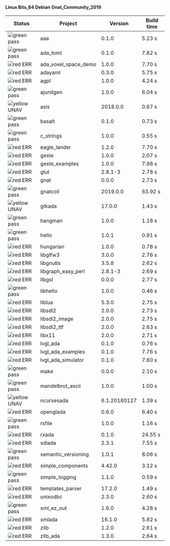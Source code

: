 #### Linux Bits_64 Debian Gnat_Community_2019

| Status | Project | Version | Build time |
| --- | --- | --- | --- |
|![green](https://placehold.it/8/00aa00/000000?text=+) pass | aaa | 0.1.0 |  5.23 s |
|![green](https://placehold.it/8/00aa00/000000?text=+) pass | ada_toml | 0.1.0 |  7.82 s |
|![red](https://placehold.it/8/ff0000/000000?text=+) ERR  | ada_voxel_space_demo | 1.0.0 |  7.70 s |
|![red](https://placehold.it/8/ff0000/000000?text=+) ERR  | adayaml | 0.3.0 |  5.75 s |
|![red](https://placehold.it/8/ff0000/000000?text=+) ERR  | agpl | 1.0.0 |  4.24 s |
|![green](https://placehold.it/8/00aa00/000000?text=+) pass | ajunitgen | 1.0.0 |  6.04 s |
|![yellow](https://placehold.it/8/ffbb00/000000?text=+) UNAV | asis | 2018.0.0 |  0.67 s |
|![green](https://placehold.it/8/00aa00/000000?text=+) pass | basalt | 0.1.0 |  0.73 s |
|![green](https://placehold.it/8/00aa00/000000?text=+) pass | c_strings | 1.0.0 |  0.55 s |
|![red](https://placehold.it/8/ff0000/000000?text=+) ERR  | eagle_lander | 1.2.0 |  7.70 s |
|![red](https://placehold.it/8/ff0000/000000?text=+) ERR  | geste | 1.0.0 |  2.07 s |
|![red](https://placehold.it/8/ff0000/000000?text=+) ERR  | geste_examples | 1.0.0 |  7.98 s |
|![red](https://placehold.it/8/ff0000/000000?text=+) ERR  | glut | 2.8.1-3 |  2.78 s |
|![red](https://placehold.it/8/ff0000/000000?text=+) ERR  | gnat | 0.0.0 |  2.73 s |
|![green](https://placehold.it/8/00aa00/000000?text=+) pass | gnatcoll | 2019.0.0 |  63.92 s |
|![yellow](https://placehold.it/8/ffbb00/000000?text=+) UNAV | gtkada | 17.0.0 |  1.43 s |
|![green](https://placehold.it/8/00aa00/000000?text=+) pass | hangman | 1.0.0 |  1.18 s |
|![green](https://placehold.it/8/00aa00/000000?text=+) pass | hello | 1.0.1 |  0.91 s |
|![red](https://placehold.it/8/ff0000/000000?text=+) ERR  | hungarian | 1.0.0 |  0.78 s |
|![red](https://placehold.it/8/ff0000/000000?text=+) ERR  | libglfw3 | 3.0.0 |  2.76 s |
|![red](https://placehold.it/8/ff0000/000000?text=+) ERR  | libgnutls | 3.5.8 |  2.62 s |
|![red](https://placehold.it/8/ff0000/000000?text=+) ERR  | libgraph_easy_perl | 2.8.1-3 |  2.69 s |
|![red](https://placehold.it/8/ff0000/000000?text=+) ERR  | libgsl | 0.0.0 |  2.77 s |
|![green](https://placehold.it/8/00aa00/000000?text=+) pass | libhello | 1.0.0 |  0.46 s |
|![red](https://placehold.it/8/ff0000/000000?text=+) ERR  | liblua | 5.3.0 |  2.75 s |
|![red](https://placehold.it/8/ff0000/000000?text=+) ERR  | libsdl2 | 2.0.0 |  2.73 s |
|![red](https://placehold.it/8/ff0000/000000?text=+) ERR  | libsdl2_image | 2.0.0 |  2.75 s |
|![red](https://placehold.it/8/ff0000/000000?text=+) ERR  | libsdl2_ttf | 2.0.0 |  2.63 s |
|![red](https://placehold.it/8/ff0000/000000?text=+) ERR  | libx11 | 2.0.0 |  2.71 s |
|![red](https://placehold.it/8/ff0000/000000?text=+) ERR  | lvgl_ada | 0.1.0 |  0.76 s |
|![red](https://placehold.it/8/ff0000/000000?text=+) ERR  | lvgl_ada_examples | 0.1.0 |  7.76 s |
|![red](https://placehold.it/8/ff0000/000000?text=+) ERR  | lvgl_ada_simulator | 0.1.0 |  7.60 s |
|![green](https://placehold.it/8/00aa00/000000?text=+) pass | make | 0.0.0 |  2.10 s |
|![green](https://placehold.it/8/00aa00/000000?text=+) pass | mandelbrot_ascii | 1.0.0 |  1.00 s |
|![yellow](https://placehold.it/8/ffbb00/000000?text=+) UNAV | ncursesada | 6.1.20180127 |  1.39 s |
|![red](https://placehold.it/8/ff0000/000000?text=+) ERR  | openglada | 0.6.0 |  6.40 s |
|![green](https://placehold.it/8/00aa00/000000?text=+) pass | rsfile | 1.0.0 |  1.16 s |
|![red](https://placehold.it/8/ff0000/000000?text=+) ERR  | rxada | 0.1.0 |  24.55 s |
|![red](https://placehold.it/8/ff0000/000000?text=+) ERR  | sdlada | 2.3.1 |  7.55 s |
|![green](https://placehold.it/8/00aa00/000000?text=+) pass | semantic_versioning | 1.0.1 |  8.06 s |
|![red](https://placehold.it/8/ff0000/000000?text=+) ERR  | simple_components | 4.42.0 |  3.12 s |
|![green](https://placehold.it/8/00aa00/000000?text=+) pass | simple_logging | 1.1.0 |  0.59 s |
|![red](https://placehold.it/8/ff0000/000000?text=+) ERR  | templates_parser | 17.2.0 |  1.49 s |
|![red](https://placehold.it/8/ff0000/000000?text=+) ERR  | unixodbc | 2.3.0 |  2.60 s |
|![green](https://placehold.it/8/00aa00/000000?text=+) pass | xml_ez_out | 1.6.0 |  4.28 s |
|![red](https://placehold.it/8/ff0000/000000?text=+) ERR  | xmlada | 16.1.0 |  5.82 s |
|![red](https://placehold.it/8/ff0000/000000?text=+) ERR  | zlib | 1.2.0 |  2.61 s |
|![red](https://placehold.it/8/ff0000/000000?text=+) ERR  | zlib_ada | 1.3.0 |  2.64 s |
